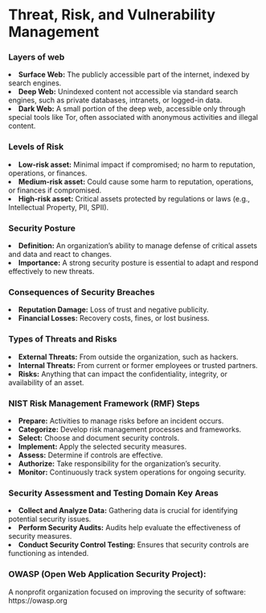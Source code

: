 

<h1>Threat, Risk, and Vulnerability Management</h1>
<h3>Layers of web</h3>
<li><strong>Surface Web:</strong> The publicly accessible part of the internet, indexed by search engines.</li>
<li><strong>Deep Web:</strong> Unindexed content not accessible via standard search engines, such as private databases, intranets, or logged-in data.</li>
<li><strong>Dark Web:</strong> A small portion of the deep web, accessible only through special tools like Tor, often associated with anonymous activities and illegal content.</li>
<h3>Levels of Risk</h3>
<li><strong>Low-risk asset:</strong> Minimal impact if compromised; no harm to reputation, operations, or finances.</li>
<li><strong>Medium-risk asset:</strong> Could cause some harm to reputation, operations, or finances if compromised.</li>
<li><strong>High-risk asset:</strong> Critical assets protected by regulations or laws (e.g., Intellectual Property, PII, SPII).</li>
<h3>Security Posture</h3>
<li><strong>Definition:</strong> An organization’s ability to manage defense of critical assets and data and react to changes.</li>
<li><strong>Importance:</strong> A strong security posture is essential to adapt and respond effectively to new threats.</li>
<h3>Consequences of Security Breaches</h3>
<li><strong>Reputation Damage:</strong> Loss of trust and negative publicity.</li>
<li><strong>Financial Losses:</strong> Recovery costs, fines, or lost business.</li>
<h3>Types of Threats and Risks</h3>
<li><strong>External Threats:</strong> From outside the organization, such as hackers.</li>
<li><strong>Internal Threats:</strong> From current or former employees or trusted partners.</li>
<li><strong>Risks:</strong> Anything that can impact the confidentiality, integrity, or availability of an asset.</li>
<h3>NIST Risk Management Framework (RMF) Steps</h3>
<li><strong>Prepare:</strong> Activities to manage risks before an incident occurs.</li>
<li><strong>Categorize:</strong> Develop risk management processes and frameworks.</li>
<li><strong>Select:</strong> Choose and document security controls.</li>
<li><strong>Implement:</strong> Apply the selected security measures.</li>
<li><strong>Assess:</strong> Determine if controls are effective.</li>
<li><strong>Authorize:</strong> Take responsibility for the organization’s security.</li>
<li><strong>Monitor:</strong> Continuously track system operations for ongoing security.</li>
<h3>Security Assessment and Testing Domain Key Areas</h3>
<li><strong>Collect and Analyze Data:</strong> Gathering data is crucial for identifying potential security issues.</li>
<li><strong>Perform Security Audits:</strong> Audits help evaluate the effectiveness of security measures.</li>
<li><strong>Conduct Security Control Testing:</strong> Ensures that security controls are functioning as intended.</li>
<h3>OWASP (Open Web Application Security Project):</h3> A nonprofit organization focused on improving the security of software: https://owasp.org




